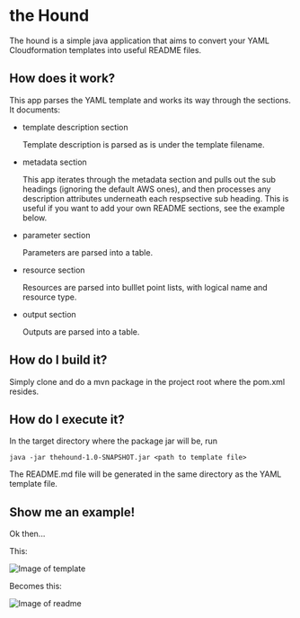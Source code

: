 # the Hound

The hound is a simple java application that aims to convert your YAML Cloudformation templates into useful README files.  

## How does it work?
This app parses the YAML template and works its way through the sections.  It documents:

* template description section
  
  Template description is parsed as is under the template filename.

* metadata section

  This app iterates through the metadata section and pulls out the sub headings (ignoring the default AWS ones), and then processes any description attributes underneath each respsective sub heading.  This is useful if you want to add your own README sections, see the example below.

* parameter section

  Parameters are parsed into a table.

* resource section

  Resources are parsed into bulllet point lists, with logical name and resource type.

* output section

  Outputs are parsed into a table.

## How do I build it?

Simply clone and do a mvn package in the project root where the pom.xml resides.

## How do I execute it?

In the target directory where the package jar will be, run 

```java -jar thehound-1.0-SNAPSHOT.jar <path to template file> ```

The README.md file will be generated in the same directory as the YAML template file.

## Show me an example!

Ok then...

This:

![Image of template](https://github.com/paulmharwood/theHound/blob/master/template-screenshot.png)

Becomes this:

![Image of readme](https://github.com/paulmharwood/theHound/blob/master/readme-screenshot.png)
